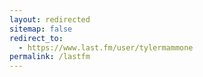 ```yaml
---
layout: redirected
sitemap: false
redirect_to:
  - https://www.last.fm/user/tylermammone
permalink: /lastfm
---
```

